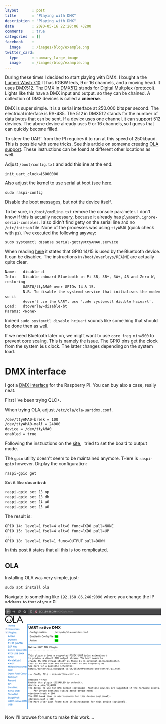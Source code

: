 ```yaml
---
layout      : post
title       : "Playing with DMX"
description : "Playing with DMX"
date        : 2020-05-16 22:28:06 +0200
comments    : true
categories  : []
facebook    :
  image     : /images/blog/example.png
twitter_card:
  type      : summary_large_image
  image     : /images/blog/example.png
---
```


During these times I decided to start playing with DMX. I bought a the [Lumeri Wash 7.10](https://www.lumeri.nl/lumeri-wash-710.html). It has RGBW leds, 9 or 16 channels, and a moving head. It uses DMX512.
The DMX in [DMX512](https://www.element14.com/community/groups/open-source-hardware/blog/2017/08/24/dmx-explained-dmx512-and-rs-485-protocol-detail-for-lighting-applications) stands for Digital Multiplex (protocol). Lights like this have a DMX input and output. so they can be chained. A collection of DMX devices is called a **universe**.

DMX is super simple. It is a serial interface at 250.000 bits per second. The electrical interface is RS-485. The 512 in DMX512 stands for the number of data bytes that can be sent. If a device uses one channel, it can support 512 devices. The above device already uses 9 or 16 channels, so I guess that can quickly become filled.

<!--more-->

To steer the UART from the PI requires it to run at this speed of 250kbaud. This is possible with some tricks. See this article on someone creating [OLA support](https://eastertrail.blogspot.com/2014/04/command-and-control-ii.html). These instructions can be found at different other locations as well.

Adjust `/boot/config.txt` and add this line at the end:

```
init_uart_clock=16000000
```

Also adjust the kernel to use serial at boot (see [here](https://elinux.org/RPi_Serial_Connection#Preventing_Linux_using_the_serial_port).

```
sudo raspi-config
```

Disable the boot messages, but not the device itself.

To be sure, in `/boot/cmdline.txt` remove the console parameter. I don't know if this is actually necessary, because it already has `plymouth.ignore-serial-consoles`. I also didn't find getty on the serial line and no `/etc/inittab` file. None of the processes was using `ttyAMA0` (quick check with `ps`). I've executed the following anyway:

```
sudo systemctl disable serial-getty@ttyAMA0.service
```

When reading [here](https://www.raspberrypi.org/forums/viewtopic.php?t=244741) it states that GPIO 14/15 is used by the Bluetooth device. It can be disabled. The instructions in `/boot/overlays/README` are actually quite clear. 

```
Name:   disable-bt
Info:   Disable onboard Bluetooth on Pi 3B, 3B+, 3A+, 4B and Zero W, restoring
        UART0/ttyAMA0 over GPIOs 14 & 15.
        N.B. To disable the systemd service that initialises the modem so it
        doesn't use the UART, use 'sudo systemctl disable hciuart'.
Load:   dtoverlay=disable-bt
Params: <None>
```

Indeed `sudo systemctl disable hciuart` sounds like something that should be done then as well.

If we need Bluetooth later on, we might want to use `core_freq_min=500` to prevent core scaling. This is namely the issue. The GPIO pins get the clock from the system bus clock. The latter changes depending on the system load.

# DMX interface

I got a [DMX interface](https://bitwizard.nl/wiki/Dmx_interface_for_raspberry_pi) for the Raspberry PI. You can buy also a case, really neat.

First I've been trying QLC+.

When trying OLA, adjust `/etc/ola/ola-uartdmx.conf`.

```
/dev/ttyAMA0-break = 100
/dev/ttyAMA0-malf = 24000
device = /dev/ttyAMA0
enabled = true
```

Following the instructions on the [site](https://bitwizard.nl/wiki/Dmx_interface_for_raspberry_pi), I tried to set the board to output mode.

The `gpio` utility doesn't seem to be maintained anymore. THere is `raspi-gpio` however. Display the configuration:

```
raspi-gpio get
```

Set it like described:

```
raspi-gpio set 18 op
raspi-gpio set 18 dh
raspi-gpio set 14 a0
raspi-gpio set 15 a0
```

The result is:

```
GPIO 14: level=1 fsel=4 alt=0 func=TXD0 pull=NONE
GPIO 15: level=1 fsel=4 alt=0 func=RXD0 pull=UP
...
GPIO 18: level=1 fsel=1 func=OUTPUT pull=DOWN
```

In [this post](https://www.raspberrypi.org/forums/viewtopic.php?t=176531) it states that all this is too complicated.

## OLA

Installing OLA was very simple, just:

```
sudo apt install ola
```

Navigate to something like `192.168.86.246:9090` where you change the IP address to that of your PI.

![UART driver](/images/blog/uart_native_dmx.png)

Now I'll browse forums to make this work....
